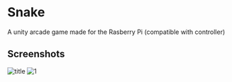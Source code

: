 # Snake
A unity arcade game made for the Rasberry Pi (compatible with controller)


## Screenshots

![title](https://user-images.githubusercontent.com/23258134/126865101-c6fd6383-a143-49a1-b36d-16cc735b857c.png)
![1](https://user-images.githubusercontent.com/23258134/126865100-5a3a5664-9870-4765-9540-66aae1581a97.png)
